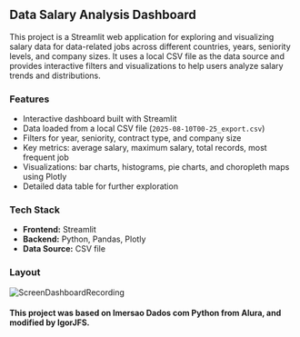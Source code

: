 ## Data Salary Analysis Dashboard

This project is a Streamlit web application for exploring and visualizing salary data for data-related jobs across different countries, years, seniority levels, and company sizes. It uses a local CSV file as the data source and provides interactive filters and visualizations to help users analyze salary trends and distributions.

### Features

- Interactive dashboard built with Streamlit
- Data loaded from a local CSV file (`2025-08-10T00-25_export.csv`)
- Filters for year, seniority, contract type, and company size
- Key metrics: average salary, maximum salary, total records, most frequent job
- Visualizations: bar charts, histograms, pie charts, and choropleth maps using Plotly
- Detailed data table for further exploration

### Tech Stack

- **Frontend:** Streamlit
- **Backend:** Python, Pandas, Plotly
- **Data Source:** CSV file

### Layout

![ScreenDashboardRecording](https://github.com/user-attachments/assets/75cebbad-2109-4a3c-837d-f494e60ccb99)

#### This project was based on Imersao Dados com Python from Alura, and modified by IgorJFS.
